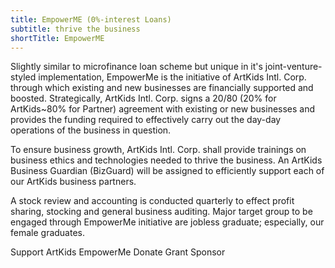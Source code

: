 ```yaml
---
title: EmpowerME (0%-interest Loans)
subtitle: thrive the business
shortTitle: EmpowerME
---
```

Slightly similar to microfinance loan scheme but unique in it's joint-venture-styled  implementation, EmpowerMe is the initiative of ArtKids Intl. Corp. through which existing and new businesses are financially supported and boosted. Strategically, ArtKids Intl. Corp. signs a 20/80 (20% for ArtKids~80% for Partner) agreement with existing or new businesses and provides the funding required to effectively carry out the day-day operations of the business in question.

To ensure business growth, ArtKids Intl. Corp. shall provide trainings on business ethics and technologies needed to thrive the business. An ArtKids Business Guardian (BizGuard) will be assigned to efficiently support each of our ArtKids business partners.

A stock review and accounting is conducted quarterly to effect profit sharing, stocking and general business auditing.
Major target group to be engaged through EmpowerMe initiative are jobless graduate; especially, our female graduates.

Support ArtKids EmpowerMe
Donate
Grant
Sponsor